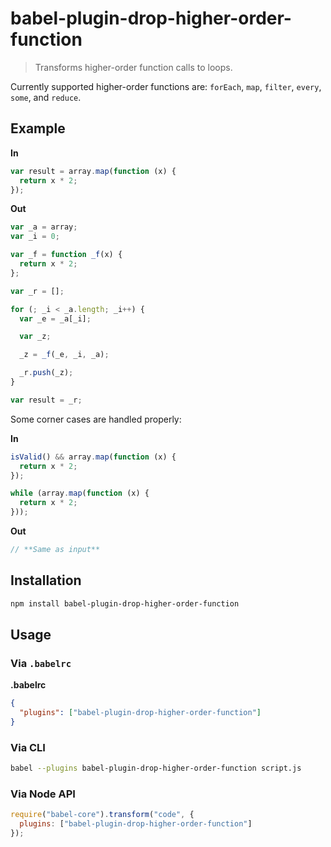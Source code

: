 # babel-plugin-drop-higher-order-function
> Transforms higher-order function calls to loops.

Currently supported higher-order functions are: `forEach`, `map`, `filter`, `every`, `some`, and `reduce`.

## Example
**In**
```javascript
var result = array.map(function (x) {
  return x * 2;
});
```

**Out**
```javascript
var _a = array;
var _i = 0;

var _f = function _f(x) {
  return x * 2;
};

var _r = [];

for (; _i < _a.length; _i++) {
  var _e = _a[_i];

  var _z;

  _z = _f(_e, _i, _a);

  _r.push(_z);
}

var result = _r;
```

Some corner cases are handled properly:

**In**
```javascript
isValid() && array.map(function (x) {
  return x * 2;
});

while (array.map(function (x) {
  return x * 2;
}));
```

**Out**
```javascript
// **Same as input**
```

## Installation
```sh
npm install babel-plugin-drop-higher-order-function
```

## Usage
### Via `.babelrc`

**.babelrc**

```json
{
  "plugins": ["babel-plugin-drop-higher-order-function"]
}
```

### Via CLI

```sh
babel --plugins babel-plugin-drop-higher-order-function script.js
```

### Via Node API

```javascript
require("babel-core").transform("code", {
  plugins: ["babel-plugin-drop-higher-order-function"]
});
```
